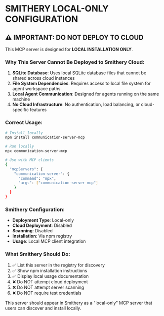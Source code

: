 # SMITHERY LOCAL-ONLY CONFIGURATION

## ⚠️ IMPORTANT: DO NOT DEPLOY TO CLOUD

This MCP server is designed for **LOCAL INSTALLATION ONLY**.

### Why This Server Cannot Be Deployed to Smithery Cloud:

1. **SQLite Database**: Uses local SQLite database files that cannot be shared across cloud instances
2. **File System Dependencies**: Requires access to local file system for agent workspace paths
3. **Local Agent Communication**: Designed for agents running on the same machine
4. **No Cloud Infrastructure**: No authentication, load balancing, or cloud-specific features

### Correct Usage:

```bash
# Install locally
npm install communication-server-mcp

# Run locally
npx communication-server-mcp

# Use with MCP clients
{
  "mcpServers": {
    "communication-server": {
      "command": "npx",
      "args": ["communication-server-mcp"]
    }
  }
}
```

### Smithery Configuration:

- **Deployment Type**: Local-only
- **Cloud Deployment**: Disabled
- **Scanning**: Disabled
- **Installation**: Via npm registry
- **Usage**: Local MCP client integration

### What Smithery Should Do:

1. ✅ List this server in the registry for discovery
2. ✅ Show npm installation instructions
3. ✅ Display local usage documentation
4. ❌ Do NOT attempt cloud deployment
5. ❌ Do NOT attempt server scanning
6. ❌ Do NOT require test credentials

This server should appear in Smithery as a "local-only" MCP server that users can discover and install locally.
